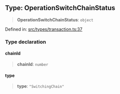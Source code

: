 
## Type: OperationSwitchChainStatus

> **OperationSwitchChainStatus**: `object`

Defined in: [src/types/transaction.ts:37](https://github.com/centrifuge/sdk/blob/89e29cfd91c249c6d0dc7754dc9ba4bee482214a/src/types/transaction.ts#L37)

### Type declaration

#### chainId

> **chainId**: `number`

#### type

> **type**: `"SwitchingChain"`

